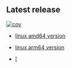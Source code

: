 ## Latest release

[![cov](https://spetix.github.io/days2xmaslet/badges/coverage.svg)](https://github.com/spetix/days2xmaslet/actions)


* [linux amd64 version](./days2xmaslet-linux-amd64)

* [linux arm64 version](./days2xmaslet-linux-arm64)

* [
